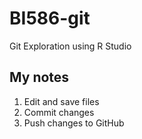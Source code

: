 # BI586-git
Git Exploration using R Studio


## My notes

1. Edit and save files
2. Commit changes
3. Push changes to GitHub
